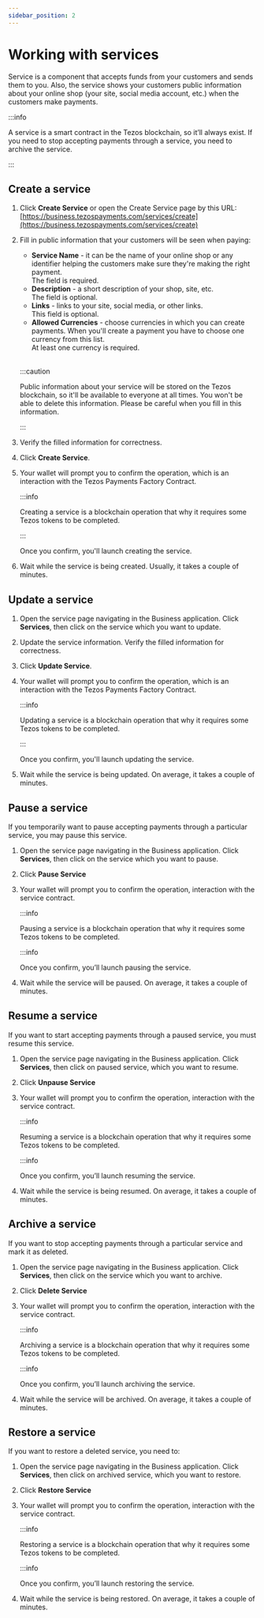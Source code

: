 ```yaml
---
sidebar_position: 2
---
```

# Working with services
Service is a component that accepts funds from your customers and sends them to you. Also, the service shows your customers public information about your online shop (your site, social media account, etc.) when the customers make payments.

:::info

A service is a smart contract in the Tezos blockchain, so it’ll always exist. If you need to stop accepting payments through a service, you need to archive the service.

:::

## Create a service
1. Click **Create Service** or open the Create Service page by this URL:  
[https://business.tezospayments.com/services/create](https://business.tezospayments.com/services/create)
2. Fill in public information that your customers will be seen when paying:

    * **Service Name** - it can be the name of your online shop or any identifier helping the customers make sure they're making the right payment.  
    The field is required.
    * **Description** - a short description of your shop, site, etc.  
    The field is optional.
    * **Links** - links to your site, social media, or other links.  
    This field is optional.
    * **Allowed Currencies** - choose currencies in which you can create payments. When you'll create a payment you have to choose one currency from this list.  
    At least one currency is required.

    <br />

    :::caution

    Public information about your service will be stored on the Tezos blockchain, so it'll be available to everyone at all times. You   won't be able to delete this information.
    Please be careful when you fill in this information.

    :::

3. Verify the filled information for correctness.
4. Click **Create Service**.
5. Your wallet will prompt you to confirm the operation, which is an interaction with the Tezos Payments Factory Contract.
    
    :::info

    Creating a service is a blockchain operation that why it requires some Tezos tokens to be completed.

    :::

    Once you confirm, you'll launch creating the service.

6. Wait while the service is being created. Usually, it takes a couple of minutes.

## Update a service
1. Open the service page navigating in the Business application.
Click **Services**, then click on the service which you want to update.
2. Update the service information. Verify the filled information for correctness.
3. Click **Update Service**.
4. Your wallet will prompt you to confirm the operation, which is an interaction with the Tezos Payments Factory Contract.
    
    :::info

    Updating a service is a blockchain operation that why it requires some Tezos tokens to be completed.

    :::

    Once you confirm, you'll launch updating the service.

5. Wait while the service is being updated. On average, it takes a couple of minutes.

## Pause a service
If you temporarily want to pause accepting payments through a particular service, you may pause this service.

1. Open the service page navigating in the Business application.
Click **Services**, then click on the service which you want to pause.
2. Click **Pause Service**
3. Your wallet will prompt you to confirm the operation, interaction with the service contract.
    
    :::info
    
    Pausing a service is a blockchain operation that why it requires some Tezos tokens to be completed.
    
    :::info

    Once you confirm, you’ll launch pausing the service.

4. Wait while the service will be paused. On average, it takes a couple of minutes.

## Resume a service
If you want to start accepting payments through a paused service, you must resume this service.

1. Open the service page navigating in the Business application.
Click **Services**, then click on paused service, which you want to resume.
2. Click **Unpause Service**
3. Your wallet will prompt you to confirm the operation, interaction with the service contract.
    
    :::info
    
    Resuming a service is a blockchain operation that why it requires some Tezos tokens to be completed.
    
    :::info

    Once you confirm, you’ll launch resuming the service.
    
4. Wait while the service is being resumed. On average, it takes a couple of minutes.

## Archive a service
If you want to stop accepting payments through a particular service and mark it as deleted.

1. Open the service page navigating in the Business application.
Click **Services**, then click on the service which you want to archive.
2. Click **Delete Service**
3. Your wallet will prompt you to confirm the operation, interaction with the service contract.
    
    :::info
    
    Archiving a service is a blockchain operation that why it requires some Tezos tokens to be completed.
    
    :::info
    
    Once you confirm, you’ll launch archiving the service.

4. Wait while the service will be archived. On average, it takes a couple of minutes.

## Restore a service
If you want to restore a deleted service, you need to: 

1. Open the service page navigating in the Business application.
Click **Services**, then click on archived service, which you want to restore.
2. Click **Restore Service**
3. Your wallet will prompt you to confirm the operation, interaction with the service contract.
    
    :::info
    
    Restoring a service is a blockchain operation that why it requires some Tezos tokens to be completed.
    
    :::info

    Once you confirm, you’ll launch restoring the service.

4. Wait while the service is being restored. On average, it takes a couple of minutes.
